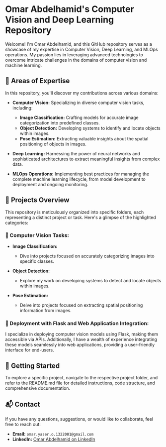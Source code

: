 # Omar Abdelhamid's Computer Vision and Deep Learning Repository

Welcome! I'm Omar Abdelhamid, and this GitHub repository serves as a showcase of my expertise in Computer Vision, Deep Learning, and MLOps operations. My passion lies in leveraging advanced technologies to overcome intricate challenges in the domains of computer vision and machine learning.

## 🚀 Areas of Expertise

In this repository, you'll discover my contributions across various domains:

- **Computer Vision:** Specializing in diverse computer vision tasks, including:
  - **Image Classification:** Crafting models for accurate image categorization into predefined classes.
  - **Object Detection:** Developing systems to identify and locate objects within images.
  - **Pose Estimation:** Extracting valuable insights about the spatial positioning of objects in images.

- **Deep Learning:** Harnessing the power of neural networks and sophisticated architectures to extract meaningful insights from complex data.

- **MLOps Operations:** Implementing best practices for managing the complete machine learning lifecycle, from model development to deployment and ongoing monitoring.

## 🌟 Projects Overview

This repository is meticulously organized into specific folders, each representing a distinct project or task. Here's a glimpse of the highlighted categories:

### 📸 Computer Vision Tasks:

- **Image Classification:**
  - Dive into projects focused on accurately categorizing images into specific classes.

- **Object Detection:**
  - Explore my work on developing systems to detect and locate objects within images.

- **Pose Estimation:**
  - Delve into projects focused on extracting spatial positioning information from images.

### 🚀 Deployment with Flask and Web Application Integration:

I specialize in deploying computer vision models using Flask, making them accessible via APIs. Additionally, I have a wealth of experience integrating these models seamlessly into web applications, providing a user-friendly interface for end-users.

## 🚀 Getting Started

To explore a specific project, navigate to the respective project folder, and refer to the README.md file for detailed instructions, code structure, and comprehensive documentation.

## 📬 Contact

If you have any questions, suggestions, or would like to collaborate, feel free to reach out:

- **Email:** `omar.yaser.o.1322001@gmail.com`
- **LinkedIn:** [Omar Abdelhamid on LinkedIn](https://www.linkedin.com/in/omar-abdelhamid-204b0618a/)
